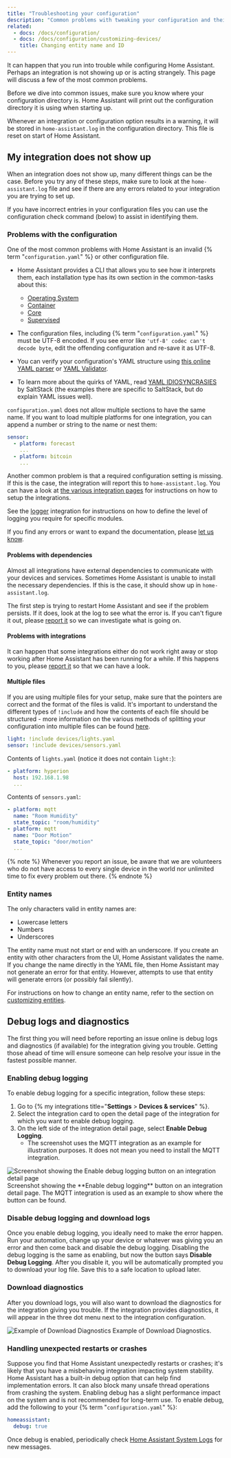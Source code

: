 ```yaml
---
title: "Troubleshooting your configuration"
description: "Common problems with tweaking your configuration and their solutions."
related:
  - docs: /docs/configuration/
  - docs: /docs/configuration/customizing-devices/
    title: Changing entity name and ID
---
```


It can happen that you run into trouble while configuring Home Assistant. Perhaps an integration is not showing up or is acting strangely. This page will discuss a few of the most common problems.

Before we dive into common issues, make sure you know where your configuration directory is. Home Assistant will print out the configuration directory it is using when starting up.

Whenever an integration or configuration option results in a warning, it will be stored in `home-assistant.log` in the configuration directory. This file is reset on start of Home Assistant.

## My integration does not show up

When an integration does not show up, many different things can be the case. Before you try any of these steps, make sure to look at the `home-assistant.log` file and see if there are any errors related to your integration you are trying to set up.

If you have incorrect entries in your configuration files you can use the configuration check command (below) to assist in identifying them.

### Problems with the configuration

One of the most common problems with Home Assistant is an invalid {% term "`configuration.yaml`" %} or other configuration file.

- Home Assistant provides a CLI that allows you to see how it interprets them, each installation type has its own section in the common-tasks about this:
  - [Operating System](/common-tasks/os/#configuration-check)
  - [Container](/common-tasks/container/#configuration-check)
  - [Core](/common-tasks/core/#configuration-check)
  - [Supervised](/common-tasks/supervised/#configuration-check)

- The configuration files, including {% term "`configuration.yaml`" %} must be UTF-8 encoded. If you see error like `'utf-8' codec can't decode byte`, edit the offending configuration and re-save it as UTF-8.
- You can verify your configuration's YAML structure using [this online YAML parser](https://yaml-online-parser.appspot.com/) or [YAML Validator](https://codebeautify.org/yaml-validator/).
- To learn more about the quirks of YAML, read [YAML IDIOSYNCRASIES](https://docs.saltproject.io/en/latest/topics/troubleshooting/yaml_idiosyncrasies.html) by SaltStack (the examples there are specific to SaltStack, but do explain YAML issues well).

`configuration.yaml` does not allow multiple sections to have the same name. If you want to load multiple platforms for one integration, you can append a number or string to the name or nest them:

```yaml
sensor:
  - platform: forecast
    ...
  - platform: bitcoin
    ...
```

Another common problem is that a required configuration setting is missing. If this is the case, the integration will report this to `home-assistant.log`. You can have a look at [the various integration pages](/integrations/) for instructions on how to setup the integrations.

See the [logger](/integrations/logger/) integration for instructions on how to define the level of logging you require for specific modules.

If you find any errors or want to expand the documentation, please [let us know](https://github.com/home-assistant/home-assistant.io/issues).

#### Problems with dependencies

Almost all integrations have external dependencies to communicate with your devices and services. Sometimes Home Assistant is unable to install the necessary dependencies. If this is the case, it should show up in `home-assistant.log`.

The first step is trying to restart Home Assistant and see if the problem persists. If it does, look at the log to see what the error is. If you can't figure it out, please [report it](https://github.com/home-assistant/core/issues) so we can investigate what is going on.

#### Problems with integrations

It can happen that some integrations either do not work right away or stop working after Home Assistant has been running for a while. If this happens to you, please [report it](https://github.com/home-assistant/core/issues) so that we can have a look.

#### Multiple files

If you are using multiple files for your setup, make sure that the pointers are correct and the format of the files is valid. It's important to understand the different types of `!include` and how the contents of each file should be structured - more information on the various methods of splitting your configuration into multiple files can be found [here](/docs/configuration/splitting_configuration).

```yaml
light: !include devices/lights.yaml
sensor: !include devices/sensors.yaml
```

Contents of `lights.yaml` (notice it does not contain `light:`):

```yaml
- platform: hyperion
  host: 192.168.1.98
  ...
```

Contents of `sensors.yaml`:

```yaml
- platform: mqtt
  name: "Room Humidity"
  state_topic: "room/humidity"
- platform: mqtt
  name: "Door Motion"
  state_topic: "door/motion"
  ...
```

{% note %}
Whenever you report an issue, be aware that we are volunteers who do not have access to every single device in the world nor unlimited time to fix every problem out there.
{% endnote %}

### Entity names

The only characters valid in entity names are:

- Lowercase letters
- Numbers
- Underscores

The entity name must not start or end with an underscore. If you create an entity with other characters from the UI, Home Assistant validates the name. If you change the name directly in the YAML file, then Home Assistant may not generate an error for that entity. However, attempts to use that entity will generate errors (or possibly fail silently).

For instructions on how to change an entity name, refer to the section on [customizing entities](/docs/configuration/customizing-devices/).

## Debug logs and diagnostics

The first thing you will need before reporting an issue online is debug logs and diagnostics (if available) for the integration giving you trouble. Getting those ahead of time will ensure someone can help resolve your issue in the fastest possible manner.

### Enabling debug logging

To enable debug logging for a specific integration, follow these steps:

1. Go to {% my integrations title="**Settings** > **Devices & services**" %}.
2. Select the integration card to open the detail page of the integration for which you want to enable debug logging.
3. On the left side of the integration detail page, select **Enable Debug Logging**.
   - The screenshot uses the MQTT integration as an example for illustration purposes. It does not mean you need to install the MQTT integration.

<p class='img'>
  <img src='/images/docs/configuration/enable-debug-logging.png' alt='Screenshot showing the Enable debug logging button on an integration detail page'>
  Screenshot showing the **Enable debug logging** button on an integration detail page. The MQTT integration is used as an example to show where the button can be found.
</p>

### Disable debug logging and download logs

Once you enable debug logging, you ideally need to make the error happen. Run your automation, change up your device or whatever was giving you an error and then come back and disable the debug logging. Disabling the debug logging is the same as enabling, but now the button says **Disable Debug Logging**. After you disable it, you will be automatically prompted you to download your log file. Save this to a safe location to upload later.

### Download diagnostics

After you download logs, you will also want to download the diagnostics for the integration giving you trouble. If the integration provides diagnostics, it will appear in the three dot menu next to the integration configuration.

<p class='img'>
  <img src='/images/docs/configuration/download-diagnostics.png' alt='Example of Download Diagnostics'>
  Example of Download Diagnostics.
</p>

### Handling unexpected restarts or crashes

Suppose you find that Home Assistant unexpectedly restarts or crashes; it's likely that you have a misbehaving integration impacting system stability. Home Assistant has a built-in debug option that can help find implementation errors. It can also block many unsafe thread operations from crashing the system. Enabling debug has a slight performance impact on the system and is not recommended for long-term use. To enable debug, add the following to your {% term "`configuration.yaml`" %}:

```yaml
homeassistant:
  debug: true
```

Once debug is enabled, periodically check [Home Assistant System Logs](https://my.home-assistant.io/redirect/logs) for new messages.